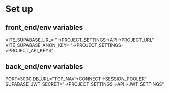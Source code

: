 # Set up

## front_end/env variables

VITE_SUPABASE_URL= "->PROJECT_SETTINGS->API->PROJECT_URL"
VITE_SUPABASE_ANON_KEY= "->PROJECT_SETTINGS->PROJECT_API_KEYS"

## back_end/env variables

PORT=3000
DB_URL="TOP_NAV->CONNECT->SESSION_POOLER"
SUPABASE_JWT_SECRET="->PROJECT_SETTINGS->API->JWT_SETTINGS"
